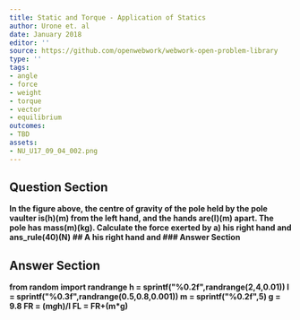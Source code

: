 ```yaml
---
title: Static and Torque - Application of Statics
author: Urone et. al
date: January 2018
editor: ''
source: https://github.com/openwebwork/webwork-open-problem-library
type: ''
tags:
- angle
- force
- weight
- torque
- vector
- equilibrium
outcomes:
- TBD
assets:
- NU_U17_09_04_002.png
---
```


## Question Section 

<b>
In the figure above, the centre of gravity of the pole held by the pole vaulter is(h)(m) from the left hand, and the hands are(l)(m) apart. The pole has mass(m)(kg). Calculate the force exerted by 
a) his right hand and
ans_rule(40)(N)
## A
his right hand and
### Answer Section


## Answer Section

from random import randrange
h = sprintf("%0.2f",randrange(2,4,0.01))
l = sprintf("%0.3f",randrange(0.5,0.8,0.001))
m = sprintf("%0.2f",5)
g = 9.8
FR = (m*g*h)/l
FL = FR+(m*g)